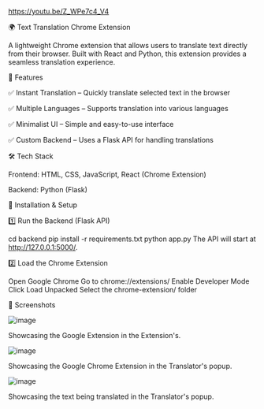 https://youtu.be/Z_WPe7c4_V4

🌍 Text Translation Chrome Extension

A lightweight Chrome extension that allows users to translate text directly from their browser. Built with React and Python, this extension provides a seamless translation experience.


🚀 Features

✅ Instant Translation – Quickly translate selected text in the browser

✅ Multiple Languages – Supports translation into various languages

✅ Minimalist UI – Simple and easy-to-use interface

✅ Custom Backend – Uses a Flask API for handling translations


🛠 Tech Stack

Frontend: HTML, CSS, JavaScript, React (Chrome Extension)

Backend: Python (Flask)

📖 Installation & Setup

1️⃣ Run the Backend (Flask API)

cd backend
pip install -r requirements.txt
python app.py
The API will start at http://127.0.0.1:5000/.

2️⃣ Load the Chrome Extension

Open Google Chrome
Go to chrome://extensions/
Enable Developer Mode
Click Load Unpacked
Select the chrome-extension/ folder

📸 Screenshots

![image](https://github.com/user-attachments/assets/6f3cdb33-7dea-486e-9a1e-7b68b07b9f97)

Showcasing the Google Extension in the Extension's.

![image](https://github.com/user-attachments/assets/35d47a80-92cd-4d98-95dd-2c82fda98000)

Showcasing the Google Chrome Extension in the Translator's popup.

![image](https://github.com/user-attachments/assets/29e0cc60-b971-4b2e-91d2-b2d58036d7f2)

Showcasing the text being translated in the Translator's popup.









